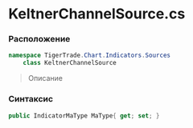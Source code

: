 
# KeltnerChannelSource.cs
### Расположение
```csharp
namespace TigerTrade.Chart.Indicators.Sources  
    class KeltnerChannelSource
```

> Описание

### Синтаксис
```csharp
public IndicatorMaType MaType{ get; set; }
```

